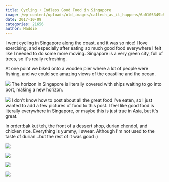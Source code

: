 ```yaml
---
title: Cycling + Endless Good Food in Singapore
image: /wp-content/uploads/old_images/caltech_as_it_happens/6a0105349b8251970b01b8d2b46202970c.jpg
date: 2017-10-09
categories: 21656
author: Maddie
---
```


I went cycling in Singapore along the coast, and it was so nice! I love exercising, and especially after eating so much good food everywhere I felt like I needed to do some more moving. Singapore is a very green city, full of trees, so it's really refreshing.

At one point we biked onto a wooden pier where a lot of people were fishing, and we could see amazing views of the coastline and the ocean.


![](/old_images/6a01b8d28f2857970c01b7c929f7d0970b-pi.jpg)
The horizon in Singapore is literally covered with ships waiting to go into port, making a new horizon.


![](/old_images/6a01b8d28f2857970c01bb09cd1873970d-pi.jpg)
I don't know how to post about all the great food I've eaten, so I just wanted to add a few pictures of food to this post. I feel like good food is literally everywhere in Singapore, or maybe this is just true in Asia, but it's great.

In order:bak kut teh, the front of a dessert shop, durian chendol, and chicken rice. Everything is yummy, I swear. Although I'm not used to the taste of durian...but the rest of it was good :)


![](/old_images/caltech_as_it_happens/6a0105349b8251970b01b7c9288ddb970b.jpg)


![](/old_images/caltech_as_it_happens/6a0105349b8251970b01b8d2b2f795970c.jpg)

![](/old_images/caltech_as_it_happens/6a0105349b8251970b01b7c92891a3970b.jpg)

![](/old_images/caltech_as_it_happens/6a0105349b8251970b01b7c929f7ed970b.jpg)
